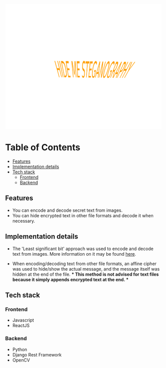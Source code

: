 <img src="stegano.png" width="100%" height="400"/>

# Table of Contents

- [Features](#features)
- [Implementation details](#implementation-details)
- [Tech stack](#tech-stack)
  - [Frontend](#frontend)
  - [Backend](#backend)

## Features

- You can encode and decode secret text from images.
- You can hide encrypted text in other file formats and decode it when necessary.

## Implementation details

- The 'Least significant bit' approach was used to encode and decode text from images.
  More information on it may be found [here](https://www.researchgate.net/publication/328693051).

- When encoding/decoding text from other file formats, an affine cipher was used to hide/show the actual message, and the message itself was hidden at the end of the file.
  **\* This method is not advised for text files because it simply appends encrypted text at the end. \***

## Tech stack

### Frontend

- Javascript
- ReactJS

### Backend

- Python
- Django Rest Framework
- OpenCV
